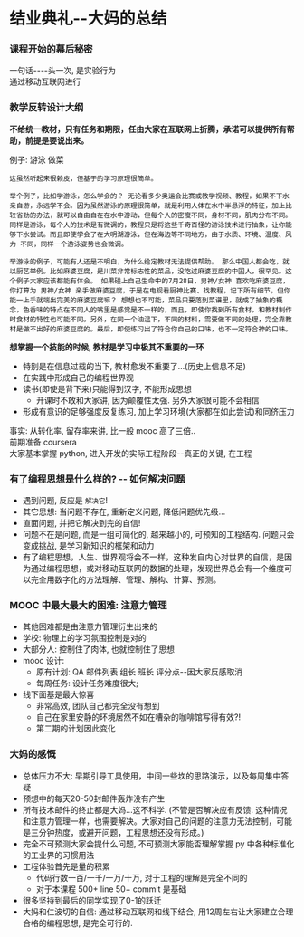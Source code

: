 # 结业典礼--大妈的总结

### 课程开始的幕后秘密

一句话----头一次, 是实验行为   
通过移动互联网进行

### 教学反转设计大纲
**不给统一教材，只有任务和期限，任由大家在互联网上折腾，承诺可以提供所有帮助，前提是要说出来。**

例子: 游泳 做菜

```
这虽然听起来很赖皮，但基于的学习原理很简单。

举个例子，比如学游泳，怎么学会的？ 无论看多少奥运会比赛或教学视频、教程，如果不下水亲自游，永远学不会。因为虽然游泳的原理很简单，就是利用人体在水中半悬浮的特征，加上比较省劲的办法，就可以自由自在在水中游动，但每个人的密度不同，身材不同，肌肉分布不同。同样是游泳，每个人的技术是有微调的，教程只是将这些千奇百怪的游泳技术进行抽象，让你能够下水尝试。而且即使学会了在大明湖游泳，但在海边等不同地方，由于水质、环境、温度、风力 不同，同样一个游泳姿势也会微调。

举游泳的例子，可能有人还是不明白，为什么给定教材无法提供帮助。 那么中国人都会吃，就以厨艺举例。比如麻婆豆腐，是川菜非常标志性的菜品，没吃过麻婆豆腐的中国人，很罕见。这个例子大家应该都能有体会。 如果碰上自己生命中的7月28日，男神/女神 喜欢吃麻婆豆腐，你打算为 男神/女神 亲手做麻婆豆腐，于是在电视看厨神比赛、找教程，记下所有细节，但你能一上手就端出完美的麻婆豆腐嘛？ 想想也不可能，菜品只要落到菜谱里，就成了抽象的概念，色香味的特点在不同人的嘴里是感觉是不一样的，而且，即使你找到所有食材，和教材制作时食材的特性也可能不同。另外，在同一个油温下，不同的材料，需要做不同的处理，完全靠教材是做不出好的麻婆豆腐的。最后，即使练习出了符合你自己的口味，也不一定符合神的口味。
```

**想掌握一个技能的时候, 教材是学习中极其不重要的一环** 

- 特别是在信息过载的当下, 教材愈发不重要了...(历史上信息不足)
- 在实践中形成自己的编程世界观
- 读书(即使是背下来)只能得到汉字, 不能形成思想 
  - 开课时不敢和大家讲, 因为颠覆性太强. 另外大家很可能不会相信
- 形成有意识的足够强度反复练习, 加上学习环境(大家都在如此尝试)和同侪压力

事实: 从转化率, 留存率来讲, 比一般 mooc 高了三倍..   
前期准备 coursera  
大家基本掌握 python, 进入开发的实际工程阶段--真正的关键, 在工程

### 有了编程思想是什么样的? -- 如何解决问题
- 遇到问题, 反应是 `解决它`!
- 其它思想: 当问题不存在, 重新定义问题, 降低问题优先级...
- 直面问题, 并把它解决到完的自信!
- 问题不在是问题, 而是一组可简化的, 越来越小的, 可预知的工程结构. 问题只会变成挑战, 是学习新知识的框架和动力
- 有了编程思想，人生、世界观将会不一样，这种发自内心对世界的自信，是因为通过编程思想，或对移动互联网的数据的处理，发现世界总会有一个维度可以完全用数字化的方法理解、管理、解构、计算、预测。

### MOOC 中最大最大的困难: 注意力管理
  - 其他困难都是由注意力管理衍生出来的
  - 学校: 物理上的学习氛围控制是对的
  - 大部分人: 控制住了肉体, 也就控制住了思想
- mooc 设计: 
  - 原有计划: QA 邮件列表 组长 班长 评分点--因大家反感取消
  - 每周任务: 设计任务难度很大;
- 线下面基是最大惊喜
  - 非常高效, 团队自己都完全没有想到
  - ⾃⼰在家⾥安静的环境居然不如在嘈杂的咖啡馆写得有效?!
  - 第二期的计划因此变化

### 大妈的感慨
- 总体压力不大: 早期引导工具使用，中间一些坎的思路演示，以及每周集中答疑
- 预想中的每天20-50封邮件轰炸没有产生
- 所有技术邮件的终止都是大妈...这不科学. (不管是否解决应有反馈. 这种情况和注意力管理一样，也需要解决。大家对自己的问题的注意力无法控制，可能是三分钟热度，或避开问题，工程思想还没有形成。)
- 完全不可预测大家会提什么问题, 不可预测大家能否理解掌握 py 中各种标准化的工业界的习惯用法
- 工程体验首先是量的积累
  - 代码行数一百/一千/一万/十万, 对于工程的理解是完全不同的
  - 对于本课程 500+ line 50+ commit 是基础
- 很多坚持到最后的同学实现了0-1的跃迁
- 大妈和仁波切的自信: 通过移动互联网和线下结合, 用12周左右让大家建立合理合格的编程思想, 是完全可行的. 